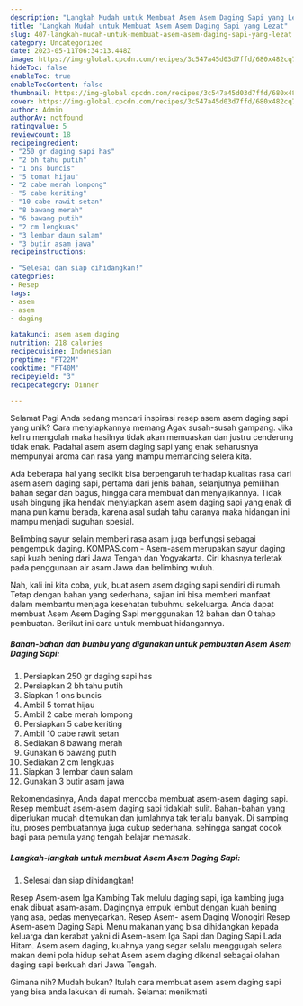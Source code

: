 ```yaml
---
description: "Langkah Mudah untuk Membuat Asem Asem Daging Sapi yang Lezat"
title: "Langkah Mudah untuk Membuat Asem Asem Daging Sapi yang Lezat"
slug: 407-langkah-mudah-untuk-membuat-asem-asem-daging-sapi-yang-lezat
category: Uncategorized
date: 2023-05-11T06:34:13.448Z
image: https://img-global.cpcdn.com/recipes/3c547a45d03d7ffd/680x482cq70/asem-asem-daging-sapi-foto-resep-utama.jpg
hideToc: false
enableToc: true
enableTocContent: false
thumbnail: https://img-global.cpcdn.com/recipes/3c547a45d03d7ffd/680x482cq70/asem-asem-daging-sapi-foto-resep-utama.jpg
cover: https://img-global.cpcdn.com/recipes/3c547a45d03d7ffd/680x482cq70/asem-asem-daging-sapi-foto-resep-utama.jpg
author: Admin
authorAv: notfound
ratingvalue: 5
reviewcount: 18
recipeingredient:
- "250 gr daging sapi has"
- "2 bh tahu putih"
- "1 ons buncis"
- "5 tomat hijau"
- "2 cabe merah lompong"
- "5 cabe keriting"
- "10 cabe rawit setan"
- "8 bawang merah"
- "6 bawang putih"
- "2 cm lengkuas"
- "3 lembar daun salam"
- "3 butir asam jawa"
recipeinstructions:

- "Selesai dan siap dihidangkan!"
categories:
- Resep
tags:
- asem
- asem
- daging

katakunci: asem asem daging 
nutrition: 218 calories
recipecuisine: Indonesian
preptime: "PT22M"
cooktime: "PT40M"
recipeyield: "3"
recipecategory: Dinner

---
```



Selamat Pagi Anda sedang mencari inspirasi resep asem asem daging sapi yang unik? Cara menyiapkannya memang Agak susah-susah gampang. Jika keliru mengolah maka hasilnya tidak akan memuaskan dan justru cenderung tidak enak. Padahal asem asem daging sapi yang enak seharusnya mempunyai aroma dan rasa yang mampu memancing selera kita.


Ada beberapa hal yang sedikit bisa berpengaruh terhadap kualitas rasa dari asem asem daging sapi, pertama dari jenis bahan, selanjutnya pemilihan bahan segar dan bagus, hingga cara membuat dan menyajikannya. Tidak usah bingung jika hendak menyiapkan asem asem daging sapi yang enak di mana pun kamu berada, karena asal sudah tahu caranya maka hidangan ini mampu menjadi suguhan spesial.

Belimbing sayur selain memberi rasa asam juga berfungsi sebagai pengempuk daging. KOMPAS.com - Asem-asem merupakan sayur daging sapi kuah bening dari Jawa Tengah dan Yogyakarta. Ciri khasnya terletak pada penggunaan air asam Jawa dan belimbing wuluh.


Nah, kali ini kita coba, yuk, buat asem asem daging sapi sendiri di rumah. Tetap dengan bahan yang sederhana, sajian ini bisa memberi manfaat dalam membantu menjaga kesehatan tubuhmu sekeluarga. Anda dapat membuat Asem Asem Daging Sapi menggunakan 12 bahan dan 0 tahap pembuatan. Berikut ini cara untuk membuat hidangannya.

<!--inarticleads1-->

##### Bahan-bahan dan bumbu yang digunakan untuk pembuatan Asem Asem Daging Sapi:

1. Persiapkan 250 gr daging sapi has
1. Persiapkan 2 bh tahu putih
1. Siapkan 1 ons buncis
1. Ambil 5 tomat hijau
1. Ambil 2 cabe merah lompong
1. Persiapkan 5 cabe keriting
1. Ambil 10 cabe rawit setan
1. Sediakan 8 bawang merah
1. Gunakan 6 bawang putih
1. Sediakan 2 cm lengkuas
1. Siapkan 3 lembar daun salam
1. Gunakan 3 butir asam jawa


Rekomendasinya, Anda dapat mencoba membuat asem-asem daging sapi. Resep membuat asem-asem daging sapi tidaklah sulit. Bahan-bahan yang diperlukan mudah ditemukan dan jumlahnya tak terlalu banyak. Di samping itu, proses pembuatannya juga cukup sederhana, sehingga sangat cocok bagi para pemula yang tengah belajar memasak. 

<!--inarticleads2-->

##### Langkah-langkah untuk membuat Asem Asem Daging Sapi:


1. Selesai dan siap dihidangkan!

Resep Asem-asem Iga Kambing Tak melulu daging sapi, iga kambing juga enak dibuat asam-asam. Dagingnya empuk lembut dengan kuah bening yang asa, pedas menyegarkan. Resep Asem- asem Daging Wonogiri Resep Asem-asem Daging Sapi. Menu makanan yang bisa dihidangkan kepada keluarga dan kerabat yakni di Asem-asem Iga Sapi dan Daging Sapi Lada Hitam. Asem asem daging, kuahnya yang segar selalu menggugah selera makan demi pola hidup sehat Asem asem daging dikenal sebagai olahan daging sapi berkuah dari Jawa Tengah. 

Gimana nih? Mudah bukan? Itulah cara membuat asem asem daging sapi yang bisa anda lakukan di rumah. Selamat menikmati

